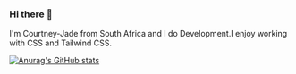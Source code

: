 ### Hi there 👋

I'm Courtney-Jade from South Africa and I do Development.I enjoy working with CSS and Tailwind CSS.

[![Anurag's GitHub stats](https://github-readme-stats.vercel.app/api?username=courtney-jade)](https://github.com/anuraghazra/github-readme-stats)

